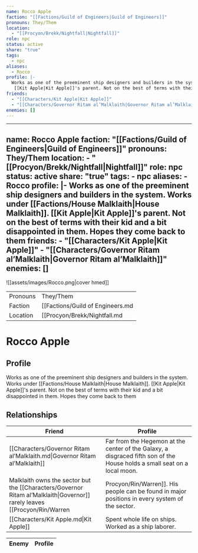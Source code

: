 ```yaml
---
name: Rocco Apple
faction: "[[Factions/Guild of Engineers|Guild of Engineers]]"
pronouns: They/Them
location:
  - "[[Procyon/Brekk/Nightfall|Nightfall]]"
role: npc
status: active
share: "true"
tags:
  - npc
aliases:
  - Rocco
profile: |-
  Works as one of the preeminent ship designers and builders in the system. Works under [[Factions/House Malklaith|House Malklaith]].
   [[Kit Apple|Kit Apple]]'s parent. Not on the best of terms with their kid and a bit disappointed in them. Hopes they come back to them
friends:
  - "[[Characters/Kit Apple|Kit Apple]]"
  - "[[Characters/Governor Ritam al’Malklaith|Governor Ritam al’Malklaith]]"
enemies: []
---
```

---
name: Rocco Apple
faction: "[[Factions/Guild of Engineers|Guild of Engineers]]"
pronouns: They/Them
location:
    - "[[Procyon/Brekk/Nightfall|Nightfall]]"
role: npc
status: active
share: "true"
tags:
    - npc
aliases:
    - Rocco
profile: |-
  Works as one of the preeminent ship designers and builders in the system. Works under [[Factions/House Malklaith|House Malklaith]].
   [[Kit Apple|Kit Apple]]'s parent. Not on the best of terms with their kid and a bit disappointed in them. Hopes they come back to them
friends:
    - "[[Characters/Kit Apple|Kit Apple]]"
    - "[[Characters/Governor Ritam al’Malklaith|Governor Ritam al’Malklaith]]"
enemies: []
---


![[assets/images/Rocco.png|cover hmed]]

|  |  |
| ---- | ---- |
| Pronouns | They/Them |
| Faction | [[Factions/Guild of Engineers.md|Guild of Engineers]] |
| Location | [[Procyon/Brekk/Nightfall.md|Nightfall]] |


# Rocco Apple
## Profile
Works as one of the preeminent ship designers and builders in the system. Works under [[Factions/House Malklaith|House Malklaith]].
 [[Kit Apple|Kit Apple]]'s parent. Not on the best of terms with their kid and a bit disappointed in them. Hopes they come back to them


## Relationships

| Friend                                                                     | Profile                                                                                                                                                                                                                                                                                                                         |
| -------------------------------------------------------------------------- | ------------------------------------------------------------------------------------------------------------------------------------------------------------------------------------------------------------------------------------------------------------------------------------------------------------------------------- |
| [[Characters/Governor Ritam al’Malklaith.md\|Governor Ritam al’Malklaith]] | Far from the Hegemon at the center of the Galaxy, a disgraced fifth son of the House holds a small seat on a local moon.
Malklaith owns the sector but the [[Characters/Governor Ritam al’Malklaith\|Governor]] rarely leaves [[Procyon/Rin/Warren|Procyon/Rin/Warren]]. His people can be found in major positions in every system of the sector. |
| [[Characters/Kit Apple.md\|Kit Apple]]                                     | Spent whole life on ships. Worked as a ship laborer.                                                                                                                                                                                                                                                                            |


| Enemy | Profile |
| ----- | ------- |

